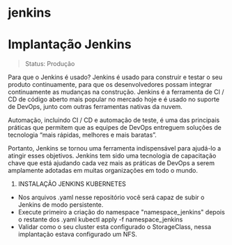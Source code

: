 # jenkins
<h1>Implantação Jenkins</h1>

> Status: Produção

Para que o Jenkins é usado?
Jenkins é usado para construir e testar o seu produto continuamente, para que os desenvolvedores possam integrar continuamente as mudanças na construção. Jenkins é a ferramenta de CI / CD de código aberto mais popular no mercado hoje e é usado no suporte de DevOps, junto com outras ferramentas nativas da nuvem.

Automação, incluindo CI / CD e automação de teste, é uma das principais práticas que permitem que as equipes de DevOps entreguem soluções de tecnologia “mais rápidas, melhores e mais baratas”.

Portanto, Jenkins se tornou uma ferramenta indispensável para ajudá-lo a atingir esses objetivos. Jenkins tem sido uma tecnologia de capacitação chave que está ajudando cada vez mais as práticas de DevOps a serem amplamente adotadas em muitas organizações em todo o mundo.

1. INSTALAÇÃO JENKINS KUBERNETES

 - Nos arquivos .yaml nesse repositório você será capaz de subir o Jenkins de modo persistente.
 -  Execute primeiro a criação do namespace "namespace_jenkins" depois o restante dos .yaml
    kubectl apply -f namespace_jenkins
 - Validar como o seu cluster esta configurado o StorageClass, nessa implantação estava configurado um NFS.
